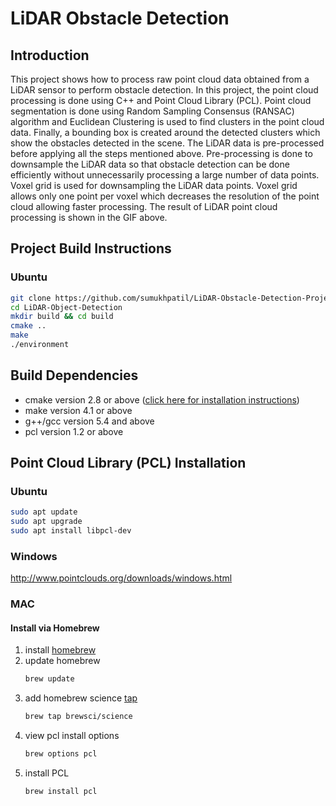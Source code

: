 # LiDAR Obstacle Detection

## Introduction

This project shows how to process raw point cloud data obtained from a LiDAR sensor to perform obstacle detection. In this project, the point cloud processing is done using C++ and Point Cloud Library (PCL). Point cloud segmentation is done using Random Sampling Consensus (RANSAC) algorithm and Euclidean Clustering is used to find clusters in the point cloud data. Finally, a bounding box is created around the detected clusters which show the obstacles detected in the scene. The LiDAR data is pre-processed before applying all the steps mentioned above. Pre-processing is done to downsample the LiDAR data so that obstacle detection can be done efficiently without unnecessarily processing a large number of data points. Voxel grid is used for downsampling the LiDAR data points. Voxel grid allows only one point per voxel which decreases the resolution of the point cloud allowing faster processing. The result of LiDAR point cloud processing is shown in the GIF above.


## Project Build Instructions
### Ubuntu
```bash
git clone https://github.com/sumukhpatil/LiDAR-Obstacle-Detection-Project.git
cd LiDAR-Object-Detection
mkdir build && cd build
cmake ..
make
./environment
```

## Build Dependencies
- cmake version 2.8 or above ([click here for installation instructions](https://cmake.org/install/))
- make version 4.1 or above
- g++/gcc version 5.4 and above
- pcl version 1.2 or above

## Point Cloud Library (PCL) Installation
### Ubuntu

```bash
sudo apt update
sudo apt upgrade
sudo apt install libpcl-dev

```

### Windows

http://www.pointclouds.org/downloads/windows.html

### MAC

#### Install via Homebrew
1. install [homebrew](https://brew.sh/)
2. update homebrew
	```bash
	brew update
	```
3. add  homebrew science [tap](https://docs.brew.sh/Taps)
	```bash
	brew tap brewsci/science
	```
4. view pcl install options
	```bash
	brew options pcl
	```
5. install PCL
	```bash
	brew install pcl
	```
